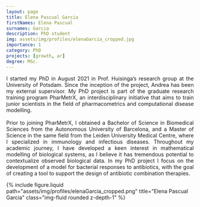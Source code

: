 ```yaml
---
layout: page
title: Elena Pascual Garcia
firstNames: Elena Pascual
surnames: Garcia
description: PhD student
img: assets/img/profiles/elenaGarcia_cropped.jpg
importance: 1
category: PhD
projects: [growth, ar]
degree: MSc.
---
```


<div class="row">
  <div class="col-sm mt-3 mt-md-0">
    <p style="text-align: justify">
      I started my PhD in August 2021 in Prof. Huisinga’s research group at the University of Potsdam. Since the 
inception of the project, Andrea has been my external supervisor. My PhD project is part of the graduate research 
training program PharMetrX, an interdisciplinary initiative that aims to train junior scientists in the field of 
pharmacometrics and computational disease modelling. <br> <br>
      Prior to joining PharMetrX, I obtained a Bachelor of Science in Biomedical Sciences from the Autonomous 
University of Barcelona, and a Master of Science in the same field from the Leiden University Medical Centre, where I 
specialized in immunology and infectious diseases. Throughout my academic journey, I have developed a keen interest in 
mathematical modelling of biological systems, as I believe it has tremendous potential to contextualize observed 
biological data. In my PhD project I focus on the development of a model for bacterial responses to antibiotics, with 
the goal of creating a tool to support the design of antibiotic combination therapies. 
    </p>
  </div>
  <div class="col-sm mt-3 mt-md-0">
    {% 
      include figure.liquid 
      path="assets/img/profiles/elenaGarcia_cropped.png" 
      title="Elena Pascual Garcia" 
      class="img-fluid rounded z-depth-1" 
    %}
  </div>
</div>
